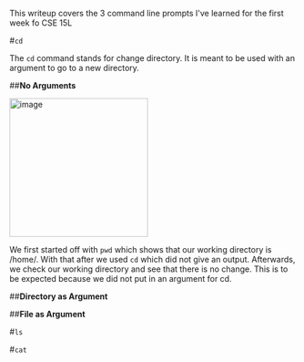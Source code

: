 This writeup covers the 3 command line prompts I've learned for the first week fo CSE 15L

#`cd`

The `cd` command stands for change directory. It is meant to be used with an argument to go to a new directory.

##**No Arguments**

<img width="243" alt="image" src="https://github.com/L0oter1/cse15l-lab-reports/assets/147905421/4b826063-971b-40f6-a7f3-3acd72f70cf7">

We first started off with `pwd` which shows that our working directory is /home/. With that after we used `cd` which did not give an output. Afterwards, we check our working directory and see that there is no change. This is to be expected because we did not put in an argument for cd.


##**Directory as Argument**


##**File as Argument**

#`ls`


#`cat`
